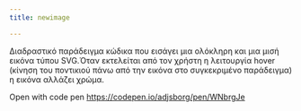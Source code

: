 ```yaml
---
title: newimage

---
```

Διαδραστικό παράδειγμα κώδικα που εισάγει μια ολόκληρη και μια μισή εικόνα τύπου SVG.Όταν εκτελείται από τον χρήστη η λειτουργία hover (κίνηση του ποντικιού πάνω από την εικόνα στο συγκεκριμένο παράδειγμα) η εικόνα αλλάζει χρώμα.

Open with code pen https://codepen.io/adjsborg/pen/WNbrgJe
